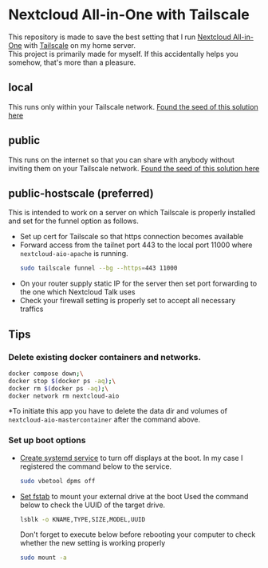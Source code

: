 # Nextcloud All-in-One with Tailscale 
This repository is made to save the best setting that I run [Nextcloud All-in-One](https://github.com/nextcloud/all-in-one) with  [Tailscale](https://github.com/tailscale/tailscale) on my home server.  
This project is primarily made for myself. If this accidentally helps you somehow, that's more than a pleasure.


## local
This runs only within your Tailscale network.
[Found the seed of this solution here](https://github.com/nextcloud/all-in-one/discussions/5439#discussioncomment-11935630)

## public
This runs on the internet so that you can share with anybody without inviting them on your Tailscale network.
[Found the seed of this solution here](https://github.com/nextcloud/all-in-one/discussions/5439#discussioncomment-11696448)

## public-hostscale (preferred)
This is intended to work on a server on which Tailscale is properly installed and set for the funnel option as follows.

- Set up cert for Tailscale so that https connection becomes available
- Forward access from the tailnet port 443 to the local port 11000 where `nextcloud-aio-apache` is running.
    ```bash
    sudo tailscale funnel --bg --https=443 11000
    ```
- On your router supply static IP for the server then set port forwarding to the one which Nextcloud Talk uses
- Check your firewall setting is properly set to accept all necessary traffics


## Tips
### Delete existing docker containers and networks.

```bash
docker compose down;\
docker stop $(docker ps -aq);\
docker rm $(docker ps -aq);\
docker network rm nextcloud-aio
```
*To initiate this app you have to delete the data dir and volumes of `nextcloud-aio-mastercontainer` after the command above.

### Set up boot options
- [Create systemd service](https://linuxhandbook.com/create-systemd-services/) to turn off displays at the boot.
  In my case I registered the command below to the service.
  ```bash
  sudo vbetool dpms off
  ```
- [Set fstab](https://www.howtogeek.com/38125/htg-explains-what-is-the-linux-fstab-and-how-does-it-work/) to mount your external drive at the boot
  Used the command below to check the UUID of the target drive.
  ```bash
  lsblk -o KNAME,TYPE,SIZE,MODEL,UUID
  ```
  Don't forget to execute below before rebooting your computer to check whether the new setting is working properly
    ```bash
    sudo mount -a
    ```